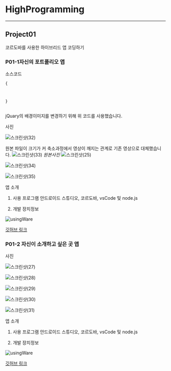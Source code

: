 # HighProgramming
***
## Project01
코르도바를 사용한 하이브리드 앱 코딩하기

### P01-1자신의 포트폴리오 앱
소스코드
<pre><code>{
    <style>
        .header {
            background-image: url("./bg.jpg");
        }
    </style>
}</code></pre>
jQuary의 배경이미지를 변경하기 위해 위 코드를 사용했습니다.
    
사진



![스크린샷(32)](https://user-images.githubusercontent.com/35947698/228179117-d48fa66b-8c24-41da-899a-2b1d991aafee.png)



원본 파일이 크기가 커 축소과정에서 영상이 깨지는 관계로 기존 영상으로 대체했습니다.
![스크린샷(33)](https://user-images.githubusercontent.com/35947698/228179125-f72587bb-b9a4-4813-b29d-85ac58436a20.png)
*원본사진*
![스크린샷(25)](https://user-images.githubusercontent.com/35947698/228150283-c5f2da7a-208a-452d-9f61-33c40f21247e.png)



![스크린샷(34)](https://user-images.githubusercontent.com/35947698/228179129-2deb5d25-8395-4a42-8fc8-08376f8feb62.png)



![스크린샷(35)](https://user-images.githubusercontent.com/35947698/228179130-24eaccfc-6ed5-4d03-9137-38e43b896d52.png)



앱 소개
1. 사용 프로그램
안드로이드 스튜디오, 코르도바, vsCode 및 node.js



2. 개발 장치정보

![usingWare](https://user-images.githubusercontent.com/35947698/228160573-805c533b-e6bc-4173-94c3-98420c51c2dc.png)



[깃허브 링크](https://github.com/2018130/HighProgramming/tree/main/proj01)



### P01-2 자신이 소개하고 싶은 곳 앱
사진



![스크린샷(27)](https://user-images.githubusercontent.com/35947698/228180286-8e09c349-ca51-4bc3-97de-1ebc83001a32.png)



![스크린샷(28)](https://user-images.githubusercontent.com/35947698/228180294-b7853a89-5b44-452a-8963-1fb4faa4a61b.png)



![스크린샷(29)](https://user-images.githubusercontent.com/35947698/228180300-58c2eb60-abba-4f24-9fc7-b528ad91800b.png)



![스크린샷(30)](https://user-images.githubusercontent.com/35947698/228180306-737e362a-69fc-450a-a8ba-b041a897074d.png)



![스크린샷(31)](https://user-images.githubusercontent.com/35947698/228180309-9f05493e-fd40-4591-be63-2dca9c9c7173.png)



앱 소개
1. 사용 프로그램
안드로이드 스튜디오, 코르도바, vsCode 및 node.js



2. 개발 장치정보

![usingWare](https://user-images.githubusercontent.com/35947698/228160573-805c533b-e6bc-4173-94c3-98420c51c2dc.png)



[깃허브 링크](https://github.com/2018130/HighProgramming/tree/main/proj02)
